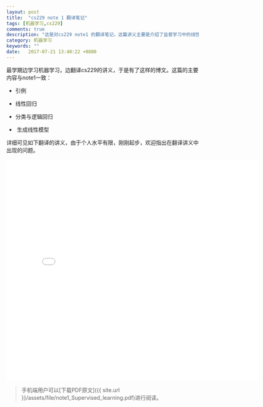 ```yaml
---
layout: post
title:  "cs229 note 1 翻译笔记"
tags: [机器学习,cs229]
comments: true
description: "这是对cs229 note1 的翻译笔记，这篇讲义主要是介绍了监督学习中的线性回归和逻辑谛斯回归，以及指数家族与生成线性模型。"
category: 机器学习
keywords: ""
date:   2017-07-21 13:40:22 +0800
---
```


最学期边学习机器学习，边翻译cs229的讲义，于是有了这样的博文。这篇的主要内容与note1一致：

- 引例 

- 线性回归

- 分类与逻辑回归 
   
-  生成线性模型

<!--more-->

详细可见如下翻译的讲义，由于个人水平有限，刚刚起步，欢迎指出在翻译讲义中出现的问题。
  
<embed src="/assets/file/note1_Supervised_learning.pdf" width="660" height="580">

>手机端用户可以[下载PDF原文]({{ site.url }}/assets/file/note1_Supervised_learning.pdf)进行阅读。 


                   

